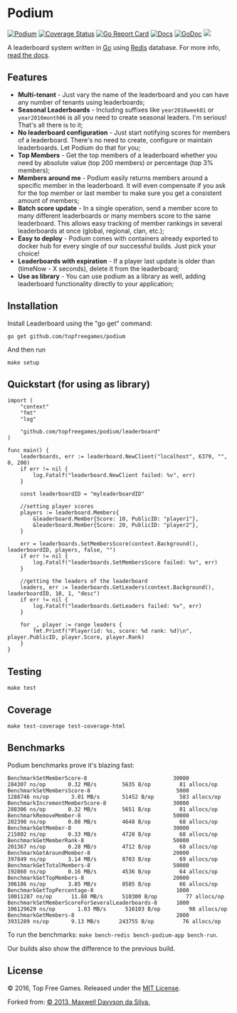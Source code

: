 # Podium

[![Podium](https://github.com/topfreegames/podium/actions/workflows/go.yml/badge.svg)](https://github.com/topfreegames/podium/actions/workflows/go.yml)
[![Coverage Status](https://coveralls.io/repos/github/topfreegames/podium/badge.svg?branch=master)](https://coveralls.io/github/topfreegames/podium?branch=master)
[![Go Report Card](https://goreportcard.com/badge/github.com/topfreegames/podium)](https://goreportcard.com/report/github.com/topfreegames/podium)
[![Docs](https://readthedocs.org/projects/podium/badge/?version=latest)](http://podium.readthedocs.io/en/latest/)
[![GoDoc](https://godoc.org/github.com/topfreegames/podium/leaderboard?status.svg)](https://godoc.org/github.com/topfreegames/podium/leaderboard)
[![](https://imagelayers.io/badge/tfgco/podium:latest.svg)](https://imagelayers.io/?images=tfgco/podium:latest 'Podium Image Layers')

A leaderboard system written in [Go](http://golang.org/) using [Redis](http://redis.io/) database. For more info, [read the docs](http://podium.readthedocs.io/en/latest/).

Features
--------

* **Multi-tenant** - Just vary the name of the leaderboard and you can have any number of tenants using leaderboards;
* **Seasonal Leaderboards** - Including suffixes like `year2016week01` or `year2016month06` is all you need to create seasonal leaders. I'm serious! That's all there is to it;
* **No leaderboard configuration** - Just start notifying scores for members of a leaderboard. There's no need to create, configure or maintain leaderboards. Let Podium do that for you;
* **Top Members** - Get the top members of a leaderboard whether you need by absolute value (top 200 members) or percentage (top 3% members);
* **Members around me** - Podium easily returns members around a specific member in the leaderboard. It will even compensate if you ask for the top member or last member to make sure you get a consistent amount of members;
* **Batch score update** - In a single operation, send a member score to many different leaderboards or many members score to the same leaderboard. This allows easy tracking of member rankings in several leaderboards at once (global, regional, clan, etc.);
* **Easy to deploy** - Podium comes with containers already exported to docker hub for every single of our successful builds. Just pick your choice!
* **Leaderboards with expiration** - If a player last update is older than (timeNow - X seconds), delete it from the leaderboard;
* **Use as library** - You can use podium as a library as well, adding leaderboard functionality directly to your application;

Installation
------------

Install Leaderboard using the "go get" command:

    go get github.com/topfreegames/podium

And then run

    make setup
    
Quickstart (for using as library)
--------------------------------

```
import (
	"context"
	"fmt"
	"log"

	"github.com/topfreegames/podium/leaderboard"
)

func main() {
	leaderboards, err := leaderboard.NewClient("localhost", 6379, "", 0, 200)
	if err != nil {
		log.Fatalf("leaderboard.NewClient failed: %v", err)
	}

	const leaderboardID = "myleaderboardID"

	//setting player scores
	players := leaderboard.Members{
		&leaderboard.Member{Score: 10, PublicID: "player1"},
		&leaderboard.Member{Score: 20, PublicID: "player2"},
	}

	err = leaderboards.SetMembersScore(context.Background(), leaderboardID, players, false, "")
	if err != nil {
		log.Fatalf("leaderboards.SetMembersScore failed: %v", err)
	}

	//getting the leaders of the leaderboard
	leaders, err := leaderboards.GetLeaders(context.Background(), leaderboardID, 10, 1, "desc")
	if err != nil {
		log.Fatalf("leaderboards.GetLeaders failed: %v", err)
	}

	for _, player := range leaders {
		fmt.Printf("Player(id: %s, score: %d rank: %d)\n", player.PublicID, player.Score, player.Rank)
	}
}
```

Testing
-------
    make test

Coverage
---------
    make test-coverage test-coverage-html

Benchmarks
----------

Podium benchmarks prove it's blazing fast:

    BenchmarkSetMemberScore-8                           30000        284307 ns/op       0.32 MB/s        5635 B/op         81 allocs/op
    BenchmarkSetMembersScore-8                           5000       1288746 ns/op       3.01 MB/s       51452 B/op        583 allocs/op
    BenchmarkIncrementMemberScore-8                     30000        288306 ns/op       0.32 MB/s        5651 B/op         81 allocs/op
    BenchmarkRemoveMember-8                             50000        202398 ns/op       0.08 MB/s        4648 B/op         68 allocs/op
    BenchmarkGetMember-8                                30000        215802 ns/op       0.33 MB/s        4728 B/op         68 allocs/op
    BenchmarkGetMemberRank-8                            50000        201367 ns/op       0.28 MB/s        4712 B/op         68 allocs/op
    BenchmarkGetAroundMember-8                          20000        397849 ns/op       3.14 MB/s        8703 B/op         69 allocs/op
    BenchmarkGetTotalMembers-8                          50000        192860 ns/op       0.16 MB/s        4536 B/op         64 allocs/op
    BenchmarkGetTopMembers-8                            20000        306186 ns/op       3.85 MB/s        8585 B/op         66 allocs/op
    BenchmarkGetTopPercentage-8                          1000      10011287 ns/op      11.88 MB/s      510300 B/op         77 allocs/op
    BenchmarkSetMemberScoreForSeveralLeaderboards-8      1000     106129629 ns/op       1.03 MB/s      516103 B/op         98 allocs/op
    BenchmarkGetMembers-8                                2000       3931289 ns/op       9.13 MB/s      243755 B/op         76 allocs/op

To run the benchmarks: `make bench-redis bench-podium-app bench-run`.

Our builds also show the difference to the previous build.

License
-------
© 2016, Top Free Games. Released under the [MIT License](LICENSE).

Forked from:
[© 2013, Maxwell Dayvson da Silva.](https://github.com/dayvson/go-leaderboard)

